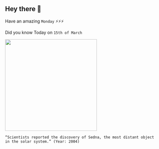 ## Hey there 👋
Have an amazing `Monday` ⚡⚡⚡

Did you know Today on `15th of March`
 
 [<img src="https://science.nasa.gov/files/science-pink/s3fs-public/styles/large/public/mnt/medialibrary/2004/03/15/16mar_sedna_resources/comparison.jpg" width="300" />](https://www.nasa.gov/home/hqnews/2004/mar/HQ_04091_sedna_discovered.html) 
 ```
“Scientists reported the discovery of Sedna, the most distant object in the solar system.” (Year: 2004)
```

